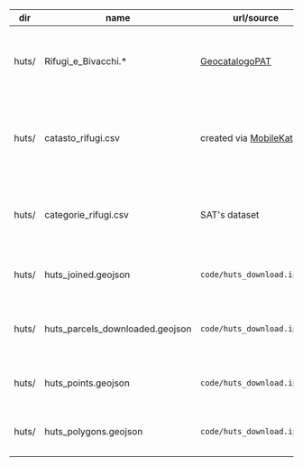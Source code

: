 | dir | name  | url/source  | description  | license  | note |
|---|---|---|---|---|---|
| huts/ |  Rifugi_e_Bivacchi.* | [GeocatalogoPAT](https://siat.provincia.tn.it/geonetwork/srv/ita/catalog.search#/metadata/p_TN:8ccc0bfb-ec39-4b5e-8af3-625c2c3b47cd)  | shapefile about huts (SAT and privates) and bivouacs in Trentino  | must check | Point geometries |
|huts/ |catasto_rifugi.csv|created via [MobileKat](https://mobilekat.provincia.tn.it/mobilekat/indexd.html#splash)|cadastral information for SAT's huts (cad. municipality and parcel codes)|---|used to download parcels polygons|
|huts/|categorie_rifugi.csv|SAT's dataset|hut categories (ABCD, Esc/Alp), elevation, number of beds|---|combined with point geometries from Rifugi_e_Bivacchi.* |
|huts/|huts_joined.geojson|`code/huts_download.ipynb`|old solution containing both points and polygons|---|may not use|
|huts/|huts_parcels_downloaded.geojson|`code/huts_download.ipynb`|intermediate file with huts cadastal parcels after download|---|---|
|huts/|huts_points.geojson|`code/huts_download.ipynb`|standard_name + basic information + Point geometry|---|aggregates huts/Rifugi_e_Bivacchi.* and huts/categorie_rifugi.csv|
|huts/|huts_polygons.geojson|`code/huts_download.ipynb`|standard_name + cadastral polygons and centroids|---|---|
